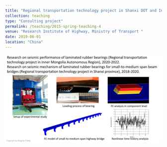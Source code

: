 ```yaml
---
title: "Regional transportation technology project in Shanxi DOT and Inner Mongolia DOT"
collection: teaching
type: "Consulting project"
permalink: /teaching/2015-spring-teaching-4
venue: "Research Institute of Highway, Ministry of Transport "
date: 2019-06-01
location: "China"
---
```


![Project_4](/images/layout_4.png)

